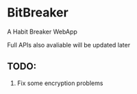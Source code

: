 # BitBreaker
A Habit Breaker WebApp

Full APIs also avaliable will be updated later

## TODO:
1. Fix some encryption problems
